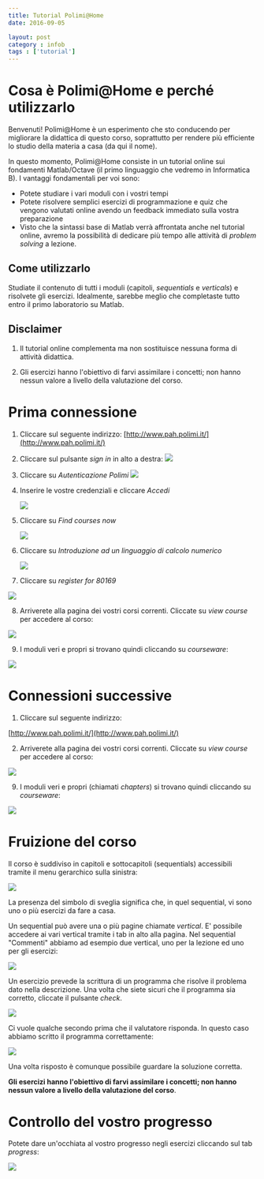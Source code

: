 ```yaml
---
title: Tutorial Polimi@Home
date: 2016-09-05

layout: post
category : infob
tags : ['tutorial']
---
```


# Cosa è Polimi@Home e perché utilizzarlo

Benvenuti! Polimi@Home è un esperimento che sto conducendo per migliorare la didattica di questo corso, soprattutto per rendere più efficiente lo studio della materia a casa (da qui il nome). 

In questo momento, Polimi@Home consiste in un tutorial online sui fondamenti Matlab/Octave (il primo linguaggio che vedremo in Informatica B). I vantaggi fondamentali per voi sono:

* Potete studiare i vari moduli con i vostri tempi
* Potete risolvere semplici esercizi di programmazione e quiz che vengono valutati online avendo un feedback immediato sulla vostra preparazione
* Visto che la sintassi base di Matlab verrà affrontata anche nel tutorial online, avremo la possibilità di dedicare più tempo alle attività di *problem solving* a lezione.

## Come utilizzarlo

Studiate il contenuto di tutti i moduli (capitoli, *sequentials* e *verticals*) e risolvete gli esercizi. Idealmente, sarebbe meglio che completaste tutto entro il primo laboratorio su Matlab.

## Disclaimer 

1. Il tutorial online complementa ma non sostituisce nessuna forma di attività didattica. 

2. Gli esercizi hanno l'obiettivo di farvi assimilare  i concetti; non hanno nessun valore a livello della valutazione del corso. 

# Prima connessione

1. Cliccare sul seguente indirizzo: [http://www.pah.polimi.it/](http://www.pah.polimi.it/)

2. Cliccare sul pulsante *sign in* in alto a destra: ![](https://dl.dropboxusercontent.com/u/5867765/images/pah_signin.png)
 
3. Cliccare su *Autenticazione Polimi* ![](https://dl.dropboxusercontent.com/u/5867765/images/pah_authpolimi.png)
 
4. Inserire le vostre credenziali e cliccare *Accedi*

   ![](https://dl.dropboxusercontent.com/u/5867765/images/pah_credenziali.png)
 
5. Cliccare su *Find courses now*

   ![](https://dl.dropboxusercontent.com/u/5867765/images/pah_findcourses.png)
 
6. Cliccare su *Introduzione ad un linguaggio di calcolo numerico*

   ![](https://dl.dropboxusercontent.com/u/5867765/images/pah_access.png)

7. Cliccare su *register for 80169*

 ![](https://dl.dropboxusercontent.com/u/5867765/images/pah_register.png)
 
8. Arriverete alla pagina dei vostri corsi correnti. Cliccate su *view course* per accedere al corso:

 ![](https://dl.dropboxusercontent.com/u/5867765/images/pah_viewcourse.png)

9. I moduli veri e propri si trovano quindi cliccando su *courseware*:

 ![](https://dl.dropboxusercontent.com/u/5867765/images/pah_courseware.png)

# Connessioni successive

1. Cliccare sul seguente indirizzo:

 [http://www.pah.polimi.it/](http://www.pah.polimi.it/)

2. Arriverete alla pagina dei vostri corsi correnti. Cliccate su *view course* per accedere al corso:

 ![](https://dl.dropboxusercontent.com/u/5867765/images/pah_viewcourse.png)

9. I moduli veri e propri (chiamati *chapters*) si trovano quindi cliccando su *courseware*:

 ![](https://dl.dropboxusercontent.com/u/5867765/images/pah_courseware.png)

# Fruizione del corso

Il corso è suddiviso in capitoli e sottocapitoli (sequentials) accessibili tramite il menu gerarchico sulla sinistra:

![](https://dl.dropboxusercontent.com/u/5867765/images/pah_capseq.png)

La presenza del simbolo di sveglia significa che, in quel sequential, vi sono uno o più esercizi da fare a casa. 

Un sequential può avere una o più pagine chiamate *vertical*. E' possibile accedere ai vari vertical tramite i tab in alto alla pagina. Nel sequential "Commenti" abbiamo ad esempio due vertical, uno per la lezione ed uno per gli esercizi:

![](https://dl.dropboxusercontent.com/u/5867765/images/pah_vert.png)

Un esercizio prevede la scrittura di un programma che risolve il problema dato nella descrizione. Una volta che siete sicuri che il programma sia corretto, cliccate il pulsante *check*.

![](https://dl.dropboxusercontent.com/u/5867765/images/pah_exe1.png)

Ci vuole qualche secondo prima che il valutatore risponda. In questo caso abbiamo scritto il programma correttamente:

![](https://dl.dropboxusercontent.com/u/5867765/images/pah_exeok.png)

Una volta risposto è comunque possibile guardare la soluzione corretta. 

**Gli esercizi hanno l'obiettivo di farvi assimilare  i concetti; non hanno nessun valore a livello della valutazione del corso**. 

# Controllo del vostro progresso

Potete dare un'occhiata al vostro progresso negli esercizi cliccando sul tab *progress*:

![](https://dl.dropboxusercontent.com/u/5867765/images/pah_progress.png)

